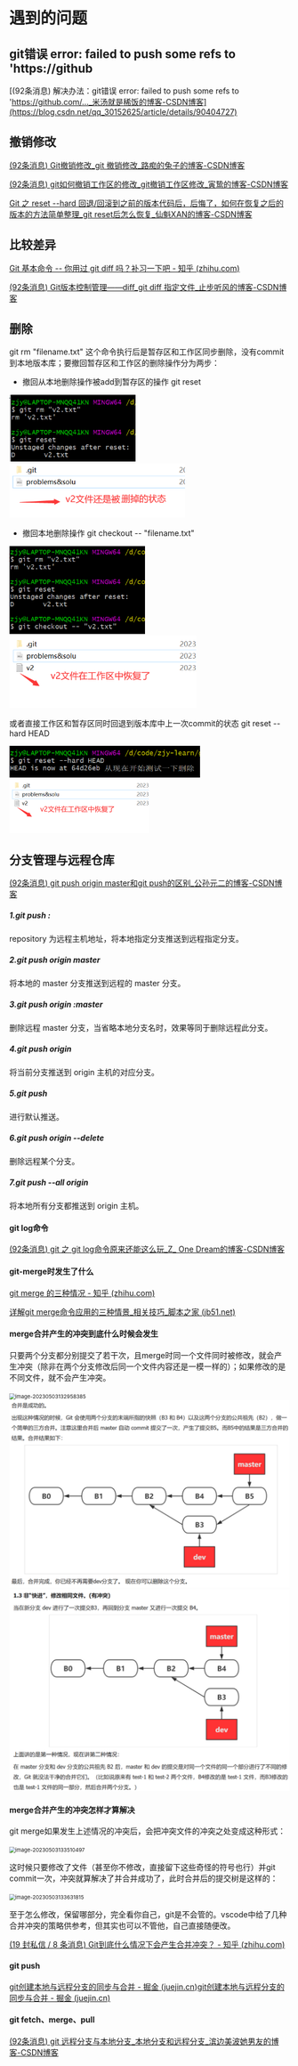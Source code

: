 # 遇到的问题

## git错误 error: failed to push some refs to 'https://github

[(92条消息) 解决办法：git错误 error: failed to push some refs to 'https://github.com/..._米汤就是稀饭的博客-CSDN博客](https://blog.csdn.net/qq_30152625/article/details/90404727)

## 撤销修改

[(92条消息) Git撤销修改_git 撤销修改_路痴的兔子的博客-CSDN博客](https://blog.csdn.net/qq_37284607/article/details/118822368)

[(92条消息) git如何撤销工作区的修改_git撤销工作区修改_寅鸷的博客-CSDN博客](https://blog.csdn.net/Zx13170918986/article/details/120838397)

[Git 之 reset --hard 回退/回滚到之前的版本代码后，后悔了，如何在恢复之后的版本的方法简单整理_git reset后怎么恢复_仙魁XAN的博客-CSDN博客](https://blog.csdn.net/u014361280/article/details/127740356)

## 比较差异

[Git 基本命令 -- 你用过 git diff 吗？补习一下吧 - 知乎 (zhihu.com)](https://zhuanlan.zhihu.com/p/148312377)

[(92条消息) Git版本控制管理——diff_git diff 指定文件_止步听风的博客-CSDN博客](https://blog.csdn.net/SAKURASANN/article/details/125472567)

## 删除

git rm "filename.txt" 这个命令执行后是暂存区和工作区同步删除，没有commit到本地版本库；要撤回暂存区和工作区的删除操作分为两步：

- 撤回从本地删除操作被add到暂存区的操作 git reset

​	<img src=".//images//image-20230502170148512.png" alt="image-20230502170148512" style="zoom:67%;" /> <img src=".//images//image-20230502170342215.png" alt="image-20230502170342215" style="zoom:67%;" />

- 撤回本地删除操作 git checkout -- "filename.txt"

<img src=".//images//image-20230502170515563.png" alt="image-20230502170515563" style="zoom:67%;" /> <img src=".//images//image-20230502170651229.png" alt="image-20230502170651229" style="zoom:67%;" />

或者直接工作区和暂存区同时回退到版本库中上一次commit的状态 git reset --hard HEAD

<img src=".//images//image-20230502170820169.png" alt="image-20230502170820169" style="zoom:67%;" /> <img src=".//images//image-20230502170831107.png" alt="image-20230502170831107" style="zoom: 50%;" />

## 分支管理与远程仓库

[(92条消息) git push origin master和git push的区别_公孙元二的博客-CSDN博客](https://blog.csdn.net/Amnesiac666/article/details/120511618)

##### 1.git push <repository> <localbranchName>:<branchName>

  repository 为远程主机地址，将本地指定分支推送到远程指定分支。

##### 2.git push origin master

  将本地的 master 分支推送到远程的 master 分支。

##### 3.git push origin :master

  删除远程 master 分支，当省略本地分支名时，效果等同于删除远程此分支。

##### 4.git push origin

  将当前分支推送到 origin 主机的对应分支。

##### 5.git push

  进行默认推送。

##### 6.git push origin --delete <branchName>

  删除远程某个分支。

##### 7.git push --all origin

  将本地所有分支都推送到 origin 主机。

#### git log命令

[(92条消息) git 之 git log命令原来还能这么玩_Z_ One Dream的博客-CSDN博客](https://blog.csdn.net/weixin_42335036/article/details/122974672)

#### git-merge时发生了什么

[git merge 的三种情况 - 知乎 (zhihu.com)](https://zhuanlan.zhihu.com/p/545635048)

[详解git merge命令应用的三种情景_相关技巧_脚本之家 (jb51.net)](https://www.jb51.net/article/192812.htm)

#### merge合并产生的冲突到底什么时候会发生

只要两个分支都分别提交了若干次，且merge时同一个文件同时被修改，就会产生冲突（除非在两个分支修改后同一个文件内容还是一模一样的）；如果修改的是不同文件，就不会产生冲突。

<img src="C:\Users\zjy\AppData\Roaming\Typora\typora-user-images\image-20230503132958385.png" alt="image-20230503132958385" style="zoom:67%;" />

<img src=".//images//image-20230503133012404.png" alt="image-20230503133012404" style="zoom:67%;" />

<img src=".//images//image-20230503132934247.png" alt="image-20230503132934247" style="zoom:67%;" />

#### merge合并产生的冲突怎样才算解决

git merge如果发生上述情况的冲突后，会把冲突文件的冲突之处变成这种形式：

<img src="C:\Users\zjy\AppData\Roaming\Typora\typora-user-images\image-20230503133510497.png" alt="image-20230503133510497" style="zoom:67%;" /> 

这时候只要修改了文件（甚至你不修改，直接留下这些奇怪的符号也行）并git commit一次，冲突就算解决了并合并成功了，此时合并后的提交树是这样的：

<img src="C:\Users\zjy\AppData\Roaming\Typora\typora-user-images\image-20230503133631815.png" alt="image-20230503133631815" style="zoom:67%;" />

至于怎么修改，保留哪部分，完全看你自己，git是不会管的。vscode中给了几种合并冲突的策略供参考，但其实也可以不管他，自己直接随便改。

[(19 封私信 / 8 条消息) Git到底什么情况下会产生合并冲突？ - 知乎 (zhihu.com)](https://www.zhihu.com/question/510309450/answer/2342052525?utm_id=0)

#### git push

[git创建本地与远程分支的同步与合并 - 掘金 (juejin.cn)](https://juejin.cn/post/6844903713803337741)[git创建本地与远程分支的同步与合并 - 掘金 (juejin.cn)](https://juejin.cn/post/6844903713803337741)

#### git fetch、merge、pull 

[(92条消息) git 远程分支与本地分支_本地分支和远程分支_滨边美波她男友的博客-CSDN博客](https://blog.csdn.net/weixin_42109053/article/details/127475184)
